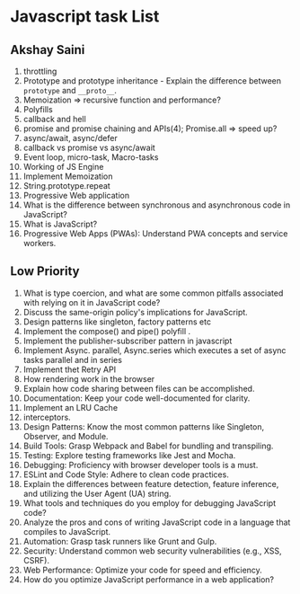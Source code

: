 # Javascript task List

## Akshay Saini

1. throttling
2. Prototype and prototype inheritance - Explain the difference between `prototype` and `__proto__`.
3. Memoization => recursive function and performance?
4. Polyfills
5. callback and hell
6. promise and promise chaining and APIs(4); Promise.all => speed up?
7. async/await, async/defer
8. callback vs promise vs async/await
9. Event loop, micro-task, Macro-tasks
10. Working of JS Engine
11. Implement Memoization
12. String.prototype.repeat
13. Progressive Web application
14. What is the difference between synchronous and asynchronous code in JavaScript?
15. What is JavaScript?
16. Progressive Web Apps (PWAs): Understand PWA concepts and service workers.

## Low Priority

1.  What is type coercion, and what are some common pitfalls associated with relying on it in JavaScript code?
2.  Discuss the same-origin policy's implications for JavaScript.
3.  Design patterns like singleton, factory patterns etc
4.  Implement the compose() and pipe() polyfill .
5.  Implement the publisher-subscriber pattern in javascript
6.  Implement Async. parallel, Async.series which executes a set of async tasks parallel and in series
7.  Implement thet Retry API
8.  How rendering work in the browser
9.  Explain how code sharing between files can be accomplished.
10. Documentation: Keep your code well-documented for clarity.
11. Implement an LRU Cache
12. interceptors.
13. Design Patterns: Know the most common patterns like Singleton, Observer, and Module.
14. Build Tools: Grasp Webpack and Babel for bundling and transpiling.
15. Testing: Explore testing frameworks like Jest and Mocha.
16. Debugging: Proficiency with browser developer tools is a must.
17. ESLint and Code Style: Adhere to clean code practices.
18. Explain the differences between feature detection, feature inference, and utilizing the User Agent (UA) string.
19. What tools and techniques do you employ for debugging JavaScript code?
20. Analyze the pros and cons of writing JavaScript code in a language that compiles to JavaScript.
21. Automation: Grasp task runners like Grunt and Gulp.
22. Security: Understand common web security vulnerabilities (e.g., XSS, CSRF).
23. Web Performance: Optimize your code for speed and efficiency.
24. How do you optimize JavaScript performance in a web application?
